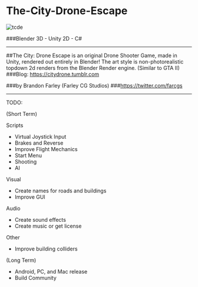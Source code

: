 # The-City-Drone-Escape

![tcde](https://cloud.githubusercontent.com/assets/5951330/20052209/cfb069b6-a487-11e6-8c78-812e336d2e19.png)


###Blender 3D - Unity 2D - C#

----------------------

##The City: Drone Escape is an original Drone Shooter Game, made in Unity, rendered out entirely in Blender! The art style is non-photorealistic topdown 2d renders from the Blender Render engine. (Similar to GTA II)
###Blog: https://citydrone.tumblr.com

###by Brandon Farley (Farley CG Studios)
###https://twitter.com/farcgs

----------------------

TODO:

(Short Term) 

Scripts
- Virtual Joystick Input
- Brakes and Reverse
- Improve Flight Mechanics
- Start Menu
- Shooting
- AI

Visual
- Create names for roads and buildings
- Improve GUI

Audio
- Create sound effects
- Create music or get license

Other
- Improve building colliders  


(Long Term)

- Android, PC, and Mac release
- Build Community
